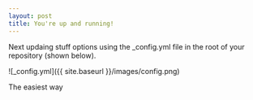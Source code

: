 ```yaml
---
layout: post
title: You're up and running!
---
```


Next updaing stuff options using the _config.yml file in the root of your repository (shown below).

![_config.yml]({{ site.baseurl }}/images/config.png)

The easiest way 